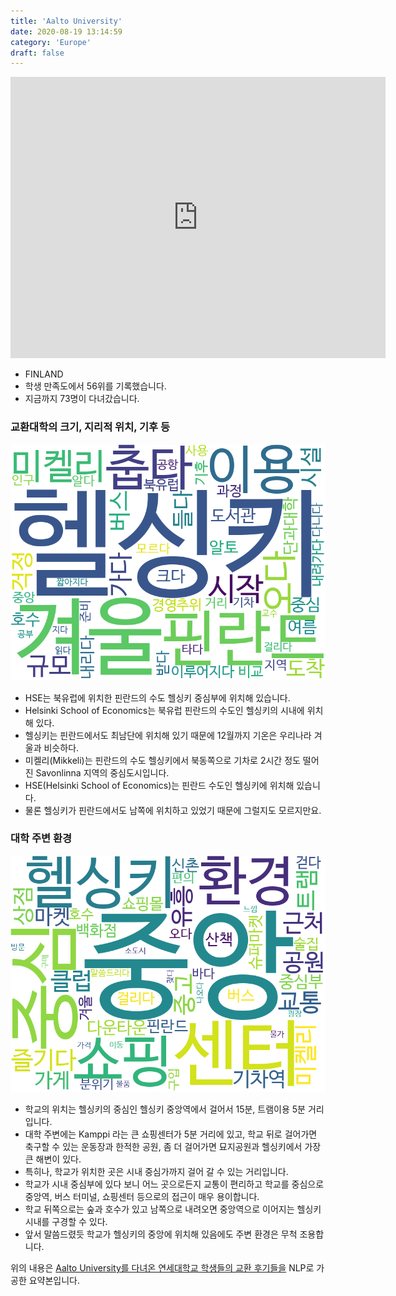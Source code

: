 ```yaml
---
title: 'Aalto University'
date: 2020-08-19 13:14:59
category: 'Europe'
draft: false
---
```


<iframe
width="600"
height="450"
frameborder="0" style="border:0"
src="https://www.google.com/maps/embed/v1/place?key=AIzaSyC9e1AME-pVmWC4hBpFdu5S4dKzyepa3HQ&q=Aalto+University&center=60.1866693,24.827682&zoom=14" allowfullscreen>
</iframe>


* FINLAND
* 학생 만족도에서 56위를 기록했습니다.
* 지금까지 73명이 다녀갔습니다. 

### 교환대학의 크기, 지리적 위치, 기후 등

![gen_info-WordCloud](../univ_wordclouds_okt/gen_info/FI000014_gen_info_okt.png)

* HSE는 북유럽에 위치한 핀란드의 수도 헬싱키 중심부에 위치해 있습니다.
* Helsinki School of Economics는 북유럽 핀란드의 수도인 헬싱키의 시내에 위치해 있다.
* 헬싱키는 핀란드에서도 최남단에 위치해 있기 때문에 12월까지 기온은 우리나라 겨울과 비슷하다.
* 미켈리(Mikkeli)는 핀란드의 수도 헬싱키에서 북동쪽으로 기차로 2시간 정도 떨어진 Savonlinna 지역의 중심도시입니다.
* HSE(Helsinki School of Economics)는 핀란드 수도인 헬싱키에 위치해 있습니다.
* 물론 헬싱키가 핀란드에서도 남쪽에 위치하고 있었기 때문에 그럴지도 모르지만요.


### 대학 주변 환경

![env_info-WordCloud](../univ_wordclouds_okt/env_info/FI000014_env_info_okt.png)

* 학교의 위치는 헬싱키의 중심인 헬싱키 중앙역에서 걸어서 15분, 트램이용 5분 거리입니다.
* 대학 주변에는 Kamppi 라는 큰 쇼핑센터가 5분 거리에 있고, 학교 뒤로 걸어가면 축구할 수 있는 운동장과 한적한 공원, 좀 더 걸어가면 묘지공원과 헬싱키에서 가장 큰 해변이 있다.
* 특히나, 학교가 위치한 곳은 시내 중심가까지 걸어 갈 수 있는 거리입니다.
* 학교가 시내 중심부에 있다 보니 어느 곳으로든지 교통이 편리하고 학교를 중심으로 중앙역, 버스 터미널, 쇼핑센터 등으로의 접근이 매우 용이합니다.
* 학교 뒤쪽으로는 숲과 호수가 있고 남쪽으로 내려오면 중앙역으로 이어지는 헬싱키 시내를 구경할 수 있다.
* 앞서 말씀드렸듯 학교가 헬싱키의 중앙에 위치해 있음에도 주변 환경은 무척 조용합니다.


위의 내용은 [Aalto University를 다녀온 연세대학교 학생들의 교환 후기들을](http://oia.yonsei.ac.kr/partner/expReport.asp?ucode=FI000014&bgbn=A) NLP로 가공한 요약본입니다. 
